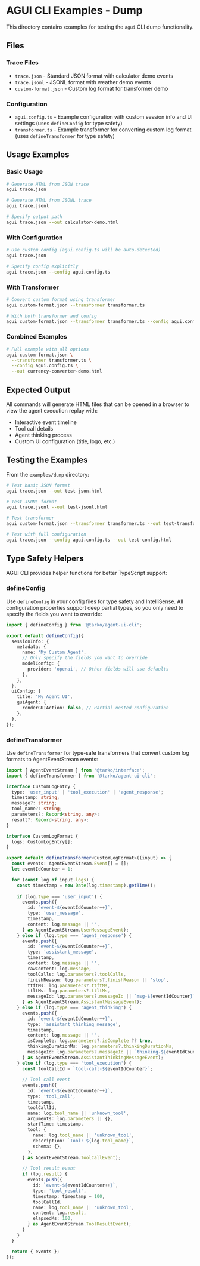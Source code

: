 # AGUI CLI Examples - Dump

This directory contains examples for testing the `agui` CLI dump functionality.

## Files

### Trace Files
- `trace.json` - Standard JSON format with calculator demo events
- `trace.jsonl` - JSONL format with weather demo events
- `custom-format.json` - Custom log format for transformer demo

### Configuration
- `agui.config.ts` - Example configuration with custom session info and UI settings (uses `defineConfig` for type safety)
- `transformer.ts` - Example transformer for converting custom log format (uses `defineTransformer` for type safety)

## Usage Examples

### Basic Usage
```bash
# Generate HTML from JSON trace
agui trace.json

# Generate HTML from JSONL trace
agui trace.jsonl

# Specify output path
agui trace.json --out calculator-demo.html
```

### With Configuration
```bash
# Use custom config (agui.config.ts will be auto-detected)
agui trace.json

# Specify config explicitly
agui trace.json --config agui.config.ts
```

### With Transformer
```bash
# Convert custom format using transformer
agui custom-format.json --transformer transformer.ts

# With both transformer and config
agui custom-format.json --transformer transformer.ts --config agui.config.ts
```

### Combined Examples
```bash
# Full example with all options
agui custom-format.json \
  --transformer transformer.ts \
  --config agui.config.ts \
  --out currency-converter-demo.html
```

## Expected Output

All commands will generate HTML files that can be opened in a browser to view the agent execution replay with:
- Interactive event timeline
- Tool call details
- Agent thinking process
- Custom UI configuration (title, logo, etc.)

## Testing the Examples

From the `examples/dump` directory:

```bash
# Test basic JSON format
agui trace.json --out test-json.html

# Test JSONL format
agui trace.jsonl --out test-jsonl.html

# Test transformer
agui custom-format.json --transformer transformer.ts --out test-transformer.html

# Test with full configuration
agui trace.json --config agui.config.ts --out test-config.html
```

## Type Safety Helpers

AGUI CLI provides helper functions for better TypeScript support:

### defineConfig
Use `defineConfig` in your config files for type safety and IntelliSense. All configuration properties support deep partial types, so you only need to specify the fields you want to override:

```typescript
import { defineConfig } from '@tarko/agent-ui-cli';

export default defineConfig({
  sessionInfo: {
    metadata: {
      name: 'My Custom Agent',
      // Only specify the fields you want to override
      modelConfig: {
        provider: 'openai', // Other fields will use defaults
      },
    },
  },
  uiConfig: {
    title: 'My Agent UI',
    guiAgent: {
      renderGUIAction: false, // Partial nested configuration
    },
  },
});
```

### defineTransformer
Use `defineTransformer` for type-safe transformers that convert custom log formats to AgentEventStream events:

```typescript
import { AgentEventStream } from '@tarko/interface';
import { defineTransformer } from '@tarko/agent-ui-cli';

interface CustomLogEntry {
  type: 'user_input' | 'tool_execution' | 'agent_response';
  timestamp: string;
  message?: string;
  tool_name?: string;
  parameters?: Record<string, any>;
  result?: Record<string, any>;
}

interface CustomLogFormat {
  logs: CustomLogEntry[];
}

export default defineTransformer<CustomLogFormat>((input) => {
  const events: AgentEventStream.Event[] = [];
  let eventIdCounter = 1;

  for (const log of input.logs) {
    const timestamp = new Date(log.timestamp).getTime();
    
    if (log.type === 'user_input') {
      events.push({
        id: `event-${eventIdCounter++}`,
        type: 'user_message',
        timestamp,
        content: log.message || '',
      } as AgentEventStream.UserMessageEvent);
    } else if (log.type === 'agent_response') {
      events.push({
        id: `event-${eventIdCounter++}`,
        type: 'assistant_message',
        timestamp,
        content: log.message || '',
        rawContent: log.message,
        toolCalls: log.parameters?.toolCalls,
        finishReason: log.parameters?.finishReason || 'stop',
        ttftMs: log.parameters?.ttftMs,
        ttltMs: log.parameters?.ttltMs,
        messageId: log.parameters?.messageId || `msg-${eventIdCounter}`,
      } as AgentEventStream.AssistantMessageEvent);
    } else if (log.type === 'agent_thinking') {
      events.push({
        id: `event-${eventIdCounter++}`,
        type: 'assistant_thinking_message',
        timestamp,
        content: log.message || '',
        isComplete: log.parameters?.isComplete ?? true,
        thinkingDurationMs: log.parameters?.thinkingDurationMs,
        messageId: log.parameters?.messageId || `thinking-${eventIdCounter}`,
      } as AgentEventStream.AssistantThinkingMessageEvent);
    } else if (log.type === 'tool_execution') {
      const toolCallId = `tool-call-${eventIdCounter}`;
      
      // Tool call event
      events.push({
        id: `event-${eventIdCounter++}`,
        type: 'tool_call',
        timestamp,
        toolCallId,
        name: log.tool_name || 'unknown_tool',
        arguments: log.parameters || {},
        startTime: timestamp,
        tool: {
          name: log.tool_name || 'unknown_tool',
          description: `Tool: ${log.tool_name}`,
          schema: {},
        },
      } as AgentEventStream.ToolCallEvent);
      
      // Tool result event
      if (log.result) {
        events.push({
          id: `event-${eventIdCounter++}`,
          type: 'tool_result',
          timestamp: timestamp + 100,
          toolCallId,
          name: log.tool_name || 'unknown_tool',
          content: log.result,
          elapsedMs: 100,
        } as AgentEventStream.ToolResultEvent);
      }
    }
  }

  return { events };
});
```

